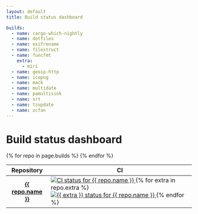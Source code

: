 ```yaml
---
layout: default
title: Build status dashboard

builds:
  - name: cargo-which-nightly
  - name: dotfiles
  - name: exifrename
  - name: filestruct
  - name: funcfmt
    extra:
      - miri
  - name: geoip-http
  - name: icopng
  - name: mack
  - name: multidate
  - name: pamultisink
  - name: srt
  - name: tzupdate
  - name: zcfan
---
```


# Build status dashboard

<table>
  <thead>
    <tr>
      <th>Repository</th>
      <th>CI</th>
    </tr>
  </thead>
  <tbody>
    {% for repo in page.builds %}
    <tr>
      <th><a href="https://github.com/cdown/{{ repo.name }}">{{ repo.name }}</a></th>
      <td class="status-image">
        <a href="https://github.com/cdown/{{ repo.name }}/actions?query=branch%3Amaster">
          <img class="nonstandard" src="https://img.shields.io/github/actions/workflow/status/cdown/{{ repo.name }}/ci.yml?branch=master&label=ci" alt="CI status for {{ repo.name }}" />
        </a>
        {% for extra in repo.extra %}
        <a href="https://github.com/cdown/{{ repo.name }}/actions?query=branch%3Amaster">
          <img class="nonstandard" src="https://img.shields.io/github/actions/workflow/status/cdown/{{ repo.name }}/{{ extra }}.yml?branch=master&label={{ extra }}" alt="{{ extra }} status for {{ repo.name }}" />
        </a>
        {% endfor %}
      </td>
    </tr>
    {% endfor %}
  </tbody>
</table>
